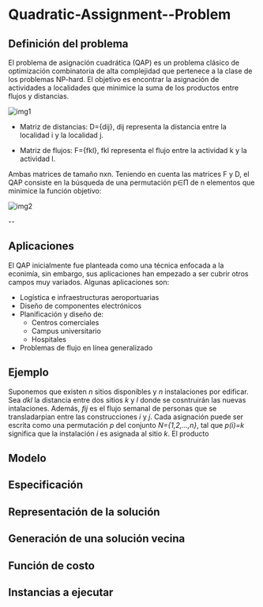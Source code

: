 # Quadratic-Assignment--Problem

## Definición del problema
El problema de asignación cuadrática (QAP) es un problema clásico de optimización combinatoria de alta complejidad que pertenece a la clase de los problemas NP-hard. El objetivo es encontrar la asignación de actividades a localidades que minimice la suma de los productos entre flujos y distancias.

![img1](https://user-images.githubusercontent.com/25113662/160808642-f8d2d374-34d4-441b-b693-f810e3bc68f0.PNG)

* Matriz de distancias: D={dij}, dij representa la distancia entre la localidad i y la localidad j.

* Matriz de flujos: F={fkl}, fkl representa el flujo entre la actividad k y la actividad l.

Ambas matrices de tamaño nxn.
Teniendo en cuenta las matrices F y D, el QAP consiste en la búsqueda de una permutación p∈Π de n elementos que minimice la función objetivo:

![img2](https://user-images.githubusercontent.com/25113662/160813146-a14dfbc5-9ada-46cb-85dd-1e11032fc162.PNG)


--

## Aplicaciones
El QAP inicialmente fue planteada como una técnica enfocada a la econimía, sin embargo, sus aplicaciones han empezado a ser cubrir  otros campos muy variados. Algunas aplicaciones son:
* Logística e infraestructuras aeroportuarias
* Diseño de componentes electrónicos
* Planificación y diseño de:
  * Centros comerciales 
  * Campus universitario
  * Hospitales
* Problemas de flujo en línea generalizado
## Ejemplo
Suponemos que existen _n_ sitios disponibles y _n_ instalaciones por edificar. Sea _dkl_ la distancia entre dos sitios _k_ y _l_ donde se cosntruirán las nuevas intalaciones. Además, _fij_ es el flujo semanal de personas que se transladarpian entre las construcciones _i_ y _j_. Cada asignación puede ser escrita como una permutación _p_ del conjunto _N={1,2,...,n}_, tal que _p(i)=k_ significa que la instalación _i_ es asignada al sitio _k_. El producto
## Modelo
## Especificación
## Representación de la solución
## Generación de una solución vecina
## Función de costo
## Instancias a ejecutar
